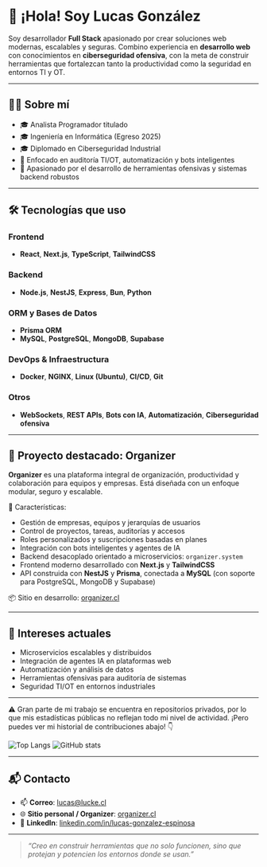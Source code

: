 # 👋 ¡Hola! Soy Lucas González

Soy desarrollador **Full Stack** apasionado por crear soluciones web modernas, escalables y seguras. Combino experiencia en **desarrollo web** con conocimientos en **ciberseguridad ofensiva**, con la meta de construir herramientas que fortalezcan tanto la productividad como la seguridad en entornos TI y OT.

---

## 👨‍💻 Sobre mí

- 🎓 Analista Programador titulado
- 🎓 Ingeniería en Informática (Egreso 2025)
- 🎓 Diplomado en Ciberseguridad Industrial
- 🧠 Enfocado en auditoría TI/OT, automatización y bots inteligentes
- 🚀 Apasionado por el desarrollo de herramientas ofensivas y sistemas backend robustos

---

## 🛠️ Tecnologías que uso

### Frontend  
- **React**, **Next.js**, **TypeScript**, **TailwindCSS**

### Backend  
- **Node.js**, **NestJS**, **Express**, **Bun**, **Python**

### ORM y Bases de Datos  
- **Prisma ORM**  
- **MySQL**, **PostgreSQL**, **MongoDB**, **Supabase**

### DevOps & Infraestructura  
- **Docker**, **NGINX**, **Linux (Ubuntu)**, **CI/CD**, **Git**

### Otros  
- **WebSockets**, **REST APIs**, **Bots con IA**, **Automatización**, **Ciberseguridad ofensiva**

---

## 🚀 Proyecto destacado: Organizer

**Organizer** es una plataforma integral de organización, productividad y colaboración para equipos y empresas. Está diseñada con un enfoque modular, seguro y escalable.

🔹 Características:

- Gestión de empresas, equipos y jerarquías de usuarios  
- Control de proyectos, tareas, auditorías y accesos  
- Roles personalizados y suscripciones basadas en planes  
- Integración con bots inteligentes y agentes de IA  
- Backend desacoplado orientado a microservicios: `organizer.system`  
- Frontend moderno desarrollado con **Next.js** y **TailwindCSS**  
- API construida con **NestJS** y **Prisma**, conectada a **MySQL** (con soporte para PostgreSQL, MongoDB y Supabase)

📦 Sitio en desarrollo: [organizer.cl](https://organizer.cl)

---

## 🧠 Intereses actuales

- Microservicios escalables y distribuidos  
- Integración de agentes IA en plataformas web  
- Automatización y análisis de datos  
- Herramientas ofensivas para auditoría de sistemas  
- Seguridad TI/OT en entornos industriales  

---

⚠️ Gran parte de mi trabajo se encuentra en repositorios privados, por lo que mis estadísticas públicas no reflejan todo mi nivel de actividad. ¡Pero puedes ver mi historial de contribuciones abajo! 👇


![Top Langs](https://github-readme-stats.vercel.app/api/top-langs/?username=lucke514&layout=compact&theme=radical)
![GitHub stats](https://github-readme-stats.vercel.app/api?username=lucke514&show_icons=true&theme=radical)

---

## 📬 Contacto

- 📫 **Correo**: lucas@lucke.cl 
- 🌐 **Sitio personal / Organizer**: [organizer.cl](https://organizer.cl)  
- 💼 **LinkedIn**: [linkedin.com/in/lucas-gonzalez-espinosa](https://linkedin.com/in/lucas-gonzalez-espinosa)

---

> *“Creo en construir herramientas que no solo funcionen, sino que protejan y potencien los entornos donde se usan.”*
